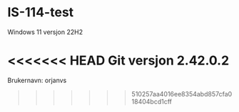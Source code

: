 # IS-114-test


Windows 11 versjon 22H2


<<<<<<< HEAD
Git versjon 2.42.0.2
=======
Brukernavn: orjanvs
>>>>>>> 510257aa4016ee8354abd857cfa018404bcd1cff
